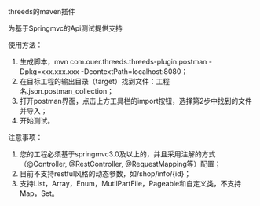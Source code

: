 threeds的maven插件

为基于Springmvc的Api测试提供支持

使用方法：<br/>
1. 生成脚本，mvn com.ouer.threeds.threeds-plugin:postman -Dpkg=xxx.xxx.xxx -DcontextPath=localhost:8080；<br/>
2. 在目标工程的输出目录（target）找到文件：工程名.json.postman_collection；<br/>
3. 打开postman界面，点击上方工具栏的import按钮，选择第2步中找到的文件并导入；<br/>
4. 开始测试。<br/>

注意事项：<br/>
1. 您的工程必须基于springmvc3.0及以上的，并且采用注解的方式（@Controller, @RestController, @RequestMapping等）配置；<br/>
2. 目前不支持restful风格的动态参数，如/shop/info/{id}；<br/>
3. 支持List，Array，Enum，MutilPartFile，Pageable和自定义类，不支持Map，Set。<br/>
